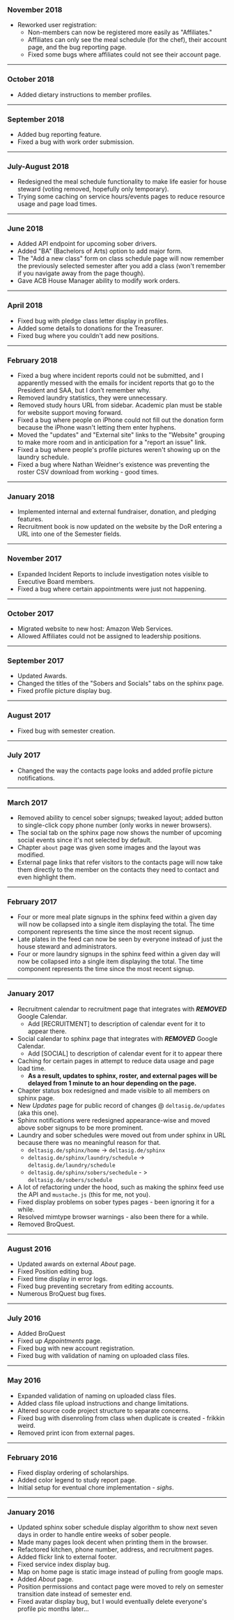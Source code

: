 ﻿### November 2018

- Reworked user registration:
  - Non-members can now be registered more easily as "Affiliates."
  - Affiliates can only see the meal schedule (for the chef), their account page, and the bug reporting page.
  - Fixed some bugs where affiliates could not see their account page.

---

### October 2018

- Added dietary instructions to member profiles.

---

### September 2018

- Added bug reporting feature.
- Fixed a bug with work order submission.

---

### July-August 2018

- Redesigned the meal schedule functionality to make life easier for house steward (voting removed, hopefully only temporary).
- Trying some caching on service hours/events pages to reduce resource usage and page load times.

---

### June 2018

- Added API endpoint for upcoming sober drivers.
- Added "BA" (Bachelors of Arts) option to add major form.
- The "Add a new class" form on class schedule page will now remember the previously selected semester after you add a class (won't remember if you navigate away from the page though).
- Gave ACB House Manager ability to modify work orders.

---

### April 2018

- Fixed bug with pledge class letter display in profiles.
- Added some details to donations for the Treasurer.
- Fixed bug where you couldn't add new positions.

---

### February 2018

- Fixed a bug where incident reports could not be submitted, and I apparently messed with the emails for incident reports that go to the President and SAA, but I don't remember why.
- Removed laundry statistics, they were unnecessary.
- Removed study hours URL from sidebar. Academic plan must be stable for website support moving forward.
- Fixed a bug where people on iPhone could not fill out the donation form because the iPhone wasn't letting them enter hyphens.
- Moved the "updates" and "External site" links to the "Website" grouping to make more room and in anticipation for a "report an issue" link.
- Fixed a bug where people's profile pictures weren't showing up on the laundry schedule.
- Fixed a bug where Nathan Weidner's existence was preventing the roster CSV download from working - good times.

---

### January 2018

- Implemented internal and external fundraiser, donation, and pledging features.
- Recruitment book is now updated on the website by the DoR entering a URL into one of the Semester fields.

---

### November 2017

- Expanded Incident Reports to include investigation notes visible to Executive Board members.
- Fixed a bug where certain appointments were just not happening.

---

### October 2017

- Migrated website to new host: Amazon Web Services.
- Allowed Affiliates could not be assigned to leadership positions.

---

### September 2017

- Updated Awards.
- Changed the titles of the "Sobers and Socials" tabs on the sphinx page.
- Fixed profile picture display bug.

---

### August 2017

- Fixed bug with semester creation.

---

### July 2017

- Changed the way the contacts page looks and added profile picture notifications.

---

### March 2017

- Removed ability to cencel sober signups; tweaked layout; added button to single-click copy phone number (only works in newer browsers).
- The social tab on the sphinx page now shows the number of upcoming social events since it's not selected by default.
- Chapter `about` page was given some images and the layout was modified.
- External page links that refer visitors to the contacts page will now take them directly to the member on the contacts they need to contact 
  and even highlight them.

---

### February 2017

- Four or more meal plate signups in the sphinx feed within a given day will now be collapsed into a single item displaying the total.
  The time component represents the time since the most recent signup.
- Late plates in the feed can now be seen by everyone instead of just the house steward and administrators.
- Four or more laundry signups in the sphinx feed within a given day will now be collapsed into a single item displaying the total.
  The time component represents the time since the most recent signup.

---

### January 2017


- Recruitment calendar to recruitment page that integrates with ***REMOVED*** Google Calendar.
  - Add [RECRUITMENT] to description of calendar event for it to appear there.
- Social calendar to sphinx page that integrates with ***REMOVED*** Google Calendar.
  - Add [SOCIAL] to description of calendar event for it to appear there
- Caching for certain pages in attempt to reduce data usage and page load time.
  - **As a result, updates to sphinx, roster, and external pages will be delayed from 1 minute to an hour depending on the page.**
- Chapter status box redesigned and made visible to all members on sphinx page.
- New *Updates* page for public record of changes @ `deltasig.de/updates` (aka this one).
- Sphinx notifications were redesigned appearance-wise and moved above sober signups to be more prominent.
- Laundry and sober schedules were moved out from under sphinx in URL because there was no meaningful reason for that.
  - `deltasig.de/sphinx/home` -> `deltasig.de/sphinx`
  - `deltasig.de/sphinx/laundry/schedule` -> `deltasig.de/laundry/schedule`
  - `deltasig.de/sphinx/sobers/sechedule` - > `deltasig.de/sobers/schedule`
- A lot of refactoring under the hood, such as making the sphinx feed use the API and `mustache.js` (this for me, not you).
- Fixed display problems on sober types pages - been ignoring it for a while.
- Resolved mimtype browser warnings - also been there for a while.
- Removed BroQuest.

---

### August 2016

- Updated awards on external *About* page.
- Fixed Position editing bug.
- Fixed time display in error logs.
- Fixed bug preventing secretary from editing accounts.
- Numerous BroQuest bug fixes.

---

### July 2016

- Added BroQuest
- Fixed up *Appointments* page.
- Fixed bug with new account registration.
- Fixed bug with validation of naming on uploaded class files.

---

### May 2016

- Expanded validation of naming on uploaded class files.
- Added class file upload instructions and change limitations.
- Altered source code project structure to separate concerns.
- Fixed bug with disenroling from class when duplicate is created - frikkin weird.
- Removed print icon from external pages.

---

### February 2016

- Fixed display ordering of scholarships.
- Added color legend to study report page.
- Initial setup for eventual chore implementation - *sighs*.

---

### January 2016

- Updated sphinx sober schedule display algorithm to show next seven days in order to handle entire weeks of sober people.
- Made many pages look decent when printing them in the browser.
- Refactored kitchen, phone number, address, and recruitment pages.
- Added flickr link to external footer.
- Fixed service index display bug.
- Map on home page is static image instead of pulling from google maps.
- Added *About* page.
- Position permissions and contact page were moved to rely on semester transition date instead of semester end.
- Fixed avatar display bug, but I would eventually delete everyone's profile pic months later...
